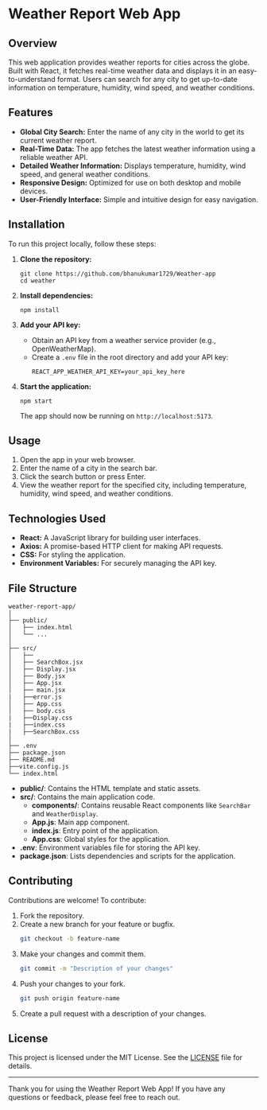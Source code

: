# Weather Report Web App

## Overview

This web application provides weather reports for cities across the globe. Built with React, it fetches real-time weather data and displays it in an easy-to-understand format. Users can search for any city to get up-to-date information on temperature, humidity, wind speed, and weather conditions.

## Features

- **Global City Search:** Enter the name of any city in the world to get its current weather report.
- **Real-Time Data:** The app fetches the latest weather information using a reliable weather API.
- **Detailed Weather Information:** Displays temperature, humidity, wind speed, and general weather conditions.
- **Responsive Design:** Optimized for use on both desktop and mobile devices.
- **User-Friendly Interface:** Simple and intuitive design for easy navigation.

## Installation

To run this project locally, follow these steps:

1. **Clone the repository:**
   ```
   git clone https://github.com/bhanukumar1729/Weather-app
   cd weather
   ```

2. **Install dependencies:**
   ```
   npm install
   ```

3. **Add your API key:**
   - Obtain an API key from a weather service provider (e.g., OpenWeatherMap).
   - Create a `.env` file in the root directory and add your API key:
     ```
     REACT_APP_WEATHER_API_KEY=your_api_key_here
     ```

4. **Start the application:**
   ```
   npm start
   ```

   The app should now be running on `http://localhost:5173`.

## Usage

1. Open the app in your web browser.
2. Enter the name of a city in the search bar.
3. Click the search button or press Enter.
4. View the weather report for the specified city, including temperature, humidity, wind speed, and weather conditions.

## Technologies Used

- **React:** A JavaScript library for building user interfaces.
- **Axios:** A promise-based HTTP client for making API requests.
- **CSS:** For styling the application.
- **Environment Variables:** For securely managing the API key.

## File Structure

```
weather-report-app/
│
├── public/
│   ├── index.html
│   └── ...
│
├── src/
│   ├──
│   ├── SearchBox.jsx
│   ├── Display.jsx
│   ├── Body.jsx
│   ├── App.jsx
│   ├── main.jsx
|   ├──error.js
│   ├── App.css
│   ├── body.css
|   ├──Display.css
|   ├──index.css
|   ├──SearchBox.css
│
├── .env
├── package.json
├── README.md
├──vite.config.js
└── index.html
```

- **public/**: Contains the HTML template and static assets.
- **src/**: Contains the main application code.
  - **components/**: Contains reusable React components like `SearchBar` and `WeatherDisplay`.
  - **App.js**: Main app component.
  - **index.js**: Entry point of the application.
  - **App.css**: Global styles for the application.
- **.env**: Environment variables file for storing the API key.
- **package.json**: Lists dependencies and scripts for the application.

## Contributing

Contributions are welcome! To contribute:

1. Fork the repository.
2. Create a new branch for your feature or bugfix.
   ```bash
   git checkout -b feature-name
   ```
3. Make your changes and commit them.
   ```bash
   git commit -m "Description of your changes"
   ```
4. Push your changes to your fork.
   ```bash
   git push origin feature-name
   ```
5. Create a pull request with a description of your changes.

## License

This project is licensed under the MIT License. See the [LICENSE](LICENSE) file for details.

---

Thank you for using the Weather Report Web App! If you have any questions or feedback, please feel free to reach out.